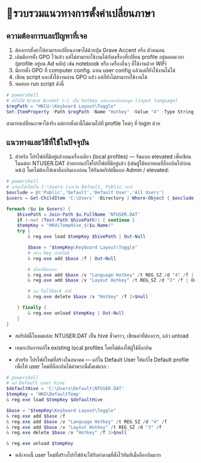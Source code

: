 # 📜รวบรวมแนวทางการตั้งค่าเปลี่ยนภาษา

## ความต้องการและปัญหาที่เจอ

1. ต้องการตั้งค่าให้สามารถเปลี่ยนภาษาได้ด้วยปุ่ม Grave Accent หรือ ตัวหนอน
2. เดิมมีการตั้ง GPO ไว้แล้ว แต่ไม่สามารถใช้งานได้กับเครื่องที่เปลี่ยน profile อยู่ตลอดเวลา (profile อยู่บน Ad หลัก) เช่น notebook หรือ เครื่องอื่นๆ ที่ใช้งานด้วย WiFi
3. มีการตั้ง GPO ที่ computer config. แทน user config แล้วแต่ก็ยังใช้งานไม่ได้
4. เขียน script และตั้งใช้งานผ่าน GPO แล้ว แต่ก็ยังไม่สามารถใช้งานได้
5. ทดสอบ run script ดังนี้

```powershell
# powershell
# ตั้งให้ใช้ Grave Accent (~) เป็น hotkey สลับภาษาป้อนข้อมูล (input language)
$regPath = "HKCU:\Keyboard Layout\Toggle"
Set-ItemProperty -Path $regPath -Name "Hotkey" -Value "4" -Type String -Force
```

สามารถเปลี่ยนภาษาได้จริง แต่การตั้งค่านี้ไม่ตามไปที่ profile ใหม่ๆ ที่ login ด้วย

## แนวทางและวิธีที่ใช้ในปัจจุบัน

1. สำหรับ โปรไฟล์ที่มีอยู่แล้วบนเครื่องเดียว (local profiles) — รันแบบ elevated เพื่อเขียนในแต่ละ NTUSER.DAT
ถ้าอยากแก้ไขโปรไฟล์ที่มีอยู่แล้ว (เช่นผู้ใช้หลายคนที่ล็อกอินไปก่อนหน้า) โดยไม่ต้องให้เขาล็อกอินเองก่อน ให้รันสคริปต์นี้แบบ Admin / elevated:

```powershell
# powershell
# แก้ทุกโปรไฟล์ใน C:\Users (ยกเว้น Default, Public ฯลฯ)
$exclude = @('Public','Default','Default User','All Users')
$users = Get-ChildItem 'C:\Users' -Directory | Where-Object { $exclude -notcontains $_.Name }

foreach ($u in $users) {
    $hivePath = Join-Path $u.FullName 'NTUSER.DAT'
    if (-not (Test-Path $hivePath)) { continue }
    $tempKey = "HKU\TempHive_$($u.Name)"
    try {
        & reg.exe load $tempKey $hivePath | Out-Null

        $base = "$tempKey\Keyboard Layout\Toggle"
        # สร้าง key ถ้ายังไม่มี
        & reg.exe add $base /f | Out-Null

        # ตั้งค่าที่ต้องการ
        & reg.exe add $base /v "Language Hotkey" /t REG_SZ /d "4" /f | Out-Null
        & reg.exe add $base /v "Layout Hotkey" /t REG_SZ /d "3" /f | Out-Null

        # ลบ fallback ถ้ามี
        & reg.exe delete $base /v "Hotkey" /f 2>$null

    } finally {
        & reg.exe unload $tempKey | Out-Null
    }
}
```

- สคริปต์นี้โหลดแต่ละ NTUSER.DAT เป็น hive ชั่วคราว, เขียนค่าที่ต้องการ, แล้ว unload
- เหมาะกับการแก้ไข existing local profiles โดยไม่ต้องให้ผู้ใช้ล็อกอิน

- สำหรับ โปรไฟล์ใหม่ที่สร้างในอนาคต — แก้ใน Default User
ให้แก้ไข Default profile เพื่อให้ user ใหม่ที่ล็อกอินได้ค่าพวกนี้ตั้งแต่แรก :

```powershell
# powershell
# แก้ Default user hive
$defaultHive = 'C:\Users\Default\NTUSER.DAT'
$tempKey = 'HKU\DefaultTemp'
& reg.exe load $tempKey $defaultHive

$base = "$tempKey\Keyboard Layout\Toggle"
& reg.exe add $base /f
& reg.exe add $base /v "Language Hotkey" /t REG_SZ /d "4" /f
& reg.exe add $base /v "Layout Hotkey" /t REG_SZ /d "3" /f
& reg.exe delete $base /v "Hotkey" /f 2>$null

& reg.exe unload $tempKey
```

- หลังจากนี้ user ใหม่ที่สร้างโปรไฟล์จะได้รับค่าตามที่ตั้งไว้ทันทีเมื่อล็อกอินแรก
